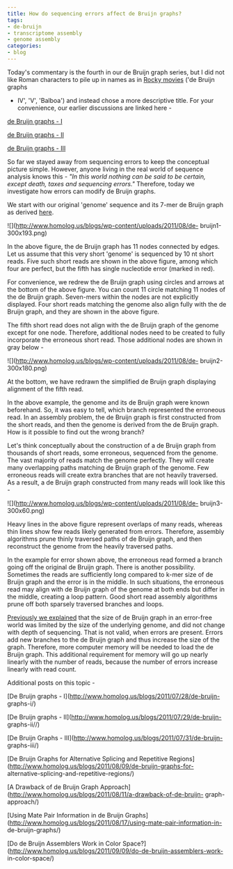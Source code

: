 ```yaml
---
title: How do sequencing errors affect de Bruijn graphs?
tags:
- de-bruijn
- transcriptome assembly
- genome assembly
categories:
- blog
---
```

Today's commentary is the fourth in our de Bruijn graph series, but I did not
like Roman characters to pile up in names as in [Rocky
movies](http://en.wikipedia.org/wiki/Rocky_\(film_series\)) ('de Bruijn graphs
- IV', 'V', 'Balboa') and instead chose a more descriptive title. For your
convenience, our earlier discussions are linked here -
<!--more-->

[de Bruijn graphs - I](http://www.homolog.us/blogs/?p=123)

[de Bruijn graphs - II](http://www.homolog.us/blogs/?p=158)

[de Bruijn graphs - III](http://www.homolog.us/blogs/?p=171)

So far we stayed away from sequencing errors to keep the conceptual picture
simple. However, anyone living in the real world of sequence analysis knows
this - _"In this world nothing can be said to be certain, except death, taxes
and sequencing errors."_ Therefore, today we investigate how errors can modify
de Bruijn graphs.

We start with our original 'genome' sequence and its 7-mer de Bruijn graph as
derived [here](http://www.homolog.us/blogs/?p=123).

![](http://www.homolog.us/blogs/wp-content/uploads/2011/08/de-
bruijn1-300x193.png)

In the above figure, the de Bruijn graph has 11 nodes connected by edges. Let
us assume that this very short 'genome' is sequenced by 10 nt short reads.
Five such short reads are shown in the above figure, among which four are
perfect, but the fifth has single nucleotide error (marked in red).

For convenience, we redrew the de Bruijn graph using circles and arrows at the
bottom of the above figure. You can count 11 circle matching 11 nodes of the
de Bruijn graph. Seven-mers within the nodes are not explicitly displayed.
Four short reads matching the genome also align fully with the de Bruijn
graph, and they are shown in the above figure.

The fifth short read does not align with the de Bruijn graph of the genome
except for one node. Therefore, additional nodes need to be created to fully
incorporate the erroneous short read. Those additional nodes are shown in gray
below -

![](http://www.homolog.us/blogs/wp-content/uploads/2011/08/de-
bruijn2-300x180.png)

At the bottom, we have redrawn the simplified de Bruijn graph displaying
alignment of the fifth read.

In the above example, the genome and its de Bruijn graph were known
beforehand. So, it was easy to tell, which branch represented the erroneous
read. In an assembly problem, the de Bruijn graph is first constructed from
the short reads, and then the genome is derived from the de Bruijn graph. How
is it possible to find out the wrong branch?

Let's think conceptually about the construction of a de Bruijn graph from
thousands of short reads, some erroneous, sequenced from the genome. The vast
majority of reads match the genome perfectly. They will create many
overlapping paths matching de Bruijn graph of the genome. Few erroneous reads
will create extra branches that are not heavily traversed. As a result, a de
Bruijn graph constructed from many reads will look like this -

![](http://www.homolog.us/blogs/wp-content/uploads/2011/08/de-
bruijn3-300x60.png)

Heavy lines in the above figure represent overlaps of many reads, whereas thin
lines show few reads likely generated from errors. Therefore, assembly
algorithms prune thinly traversed paths of de Bruijn graph, and then
reconstruct the genome from the heavily traversed paths.

In the example for error shown above, the erroneous read formed a branch going
off the original de Bruijn graph. There is another possibility. Sometimes the
reads are sufficiently long compared to k-mer size of de Bruijn graph and the
error is in the middle. In such situations, the erroneous read may align with
de Bruijn graph of the genome at both ends but differ in the middle, creating
a loop pattern. Good short read assembly algorithms prune off both sparsely
traversed branches and loops.

[Previously we explained](http://www.homolog.us/blogs/?p=171) that the size of
de Bruijn graph in an error-free world was limited by the size of the
underlying genome, and did not change with depth of sequencing. That is not
valid, when errors are present. Errors add new branches to the de Bruijn graph
and thus increase the size of the graph. Therefore, more computer memory will
be needed to load the de Bruijn graph. This additional requirement for memory
will go up nearly linearly with the number of reads, because the number of
errors increase linearly with read count.

Additional posts on this topic -

[De Bruijn graphs - I](http://www.homolog.us/blogs/2011/07/28/de-bruijn-
graphs-i/)

[De Bruijn graphs - II](http://www.homolog.us/blogs/2011/07/29/de-bruijn-
graphs-ii//)

[De Bruijn Graphs - III](http://www.homolog.us/blogs/2011/07/31/de-bruijn-
graphs-iii/)

[De Bruijn Graphs for Alternative Splicing and Repetitive
Regions](http://www.homolog.us/blogs/2011/08/09/de-bruijn-graphs-for-
alternative-splicing-and-repetitive-regions/)

[A Drawback of de Bruijn Graph
Approach](http://www.homolog.us/blogs/2011/08/11/a-drawback-of-de-bruijn-
graph-approach/)

[Using Mate Pair Information in de Bruijn
Graphs](http://www.homolog.us/blogs/2011/08/17/using-mate-pair-information-in-
de-bruijn-graphs/)

[Do de Bruijn Assemblers Work in Color
Space?](http://www.homolog.us/blogs/2011/09/09/do-de-bruijn-assemblers-work-
in-color-space/)

